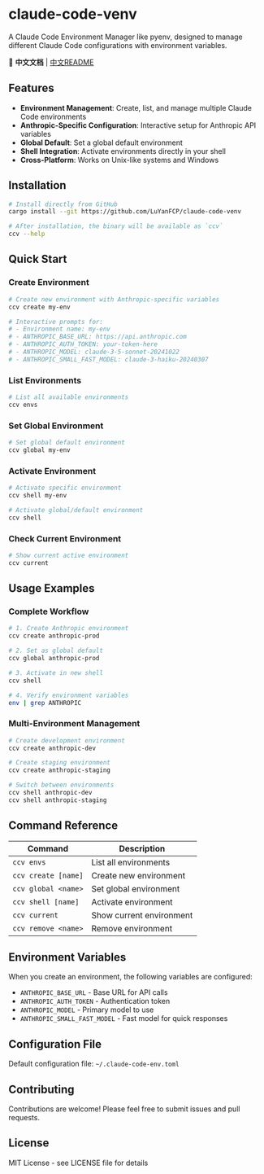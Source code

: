 # claude-code-venv

A Claude Code Environment Manager like pyenv, designed to manage different Claude Code configurations with environment variables.

📖 **中文文档** | [中文README](README.zh.md)

## Features

- **Environment Management**: Create, list, and manage multiple Claude Code environments
- **Anthropic-Specific Configuration**: Interactive setup for Anthropic API variables
- **Global Default**: Set a global default environment
- **Shell Integration**: Activate environments directly in your shell
- **Cross-Platform**: Works on Unix-like systems and Windows

## Installation

```bash
# Install directly from GitHub
cargo install --git https://github.com/LuYanFCP/claude-code-venv

# After installation, the binary will be available as `ccv`
ccv --help
```

## Quick Start

### Create Environment

```bash
# Create new environment with Anthropic-specific variables
ccv create my-env

# Interactive prompts for:
# - Environment name: my-env
# - ANTHROPIC_BASE_URL: https://api.anthropic.com
# - ANTHROPIC_AUTH_TOKEN: your-token-here
# - ANTHROPIC_MODEL: claude-3-5-sonnet-20241022
# - ANTHROPIC_SMALL_FAST_MODEL: claude-3-haiku-20240307
```

### List Environments

```bash
# List all available environments
ccv envs
```

### Set Global Environment

```bash
# Set global default environment
ccv global my-env
```

### Activate Environment

```bash
# Activate specific environment
ccv shell my-env

# Activate global/default environment
ccv shell
```

### Check Current Environment

```bash
# Show current active environment
ccv current
```

## Usage Examples

### Complete Workflow

```bash
# 1. Create Anthropic environment
ccv create anthropic-prod

# 2. Set as global default
ccv global anthropic-prod

# 3. Activate in new shell
ccv shell

# 4. Verify environment variables
env | grep ANTHROPIC
```

### Multi-Environment Management

```bash
# Create development environment
ccv create anthropic-dev

# Create staging environment  
ccv create anthropic-staging

# Switch between environments
ccv shell anthropic-dev
ccv shell anthropic-staging
```

## Command Reference

| Command | Description |
|---------|-------------|
| `ccv envs` | List all environments |
| `ccv create [name]` | Create new environment |
| `ccv global <name>` | Set global environment |
| `ccv shell [name]` | Activate environment |
| `ccv current` | Show current environment |
| `ccv remove <name>` | Remove environment |

## Environment Variables

When you create an environment, the following variables are configured:

- `ANTHROPIC_BASE_URL` - Base URL for API calls
- `ANTHROPIC_AUTH_TOKEN` - Authentication token
- `ANTHROPIC_MODEL` - Primary model to use
- `ANTHROPIC_SMALL_FAST_MODEL` - Fast model for quick responses

## Configuration File

Default configuration file: `~/.claude-code-env.toml`

## Contributing

Contributions are welcome! Please feel free to submit issues and pull requests.

## License

MIT License - see LICENSE file for details